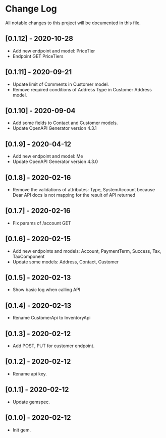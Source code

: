 # Change Log

All notable changes to this project will be documented in this file.

## [0.1.12] - 2020-10-28

- Add new endpoint and model: PriceTier
- Endpoint GET PriceTiers

## [0.1.11] - 2020-09-21

- Update limit of Comments in Customer model.
- Remove required conditions of Address Type in Customer Address model.

## [0.1.10] - 2020-09-04

- Add some fields to Contact and Customer models.
- Update OpenAPI Generator version 4.3.1

## [0.1.9] - 2020-04-12

- Add new endpoint and model: Me
- Update OpenAPI Generator version 4.3.0

## [0.1.8] - 2020-02-16

- Remove the validations of attributes: Type, SystemAccount because Dear API docs is not mapping for the result of API returned

## [0.1.7] - 2020-02-16

- Fix params of /account GET

## [0.1.6] - 2020-02-15

- Add new endpoints and models: Account, PaymentTerm, Success, Tax, TaxComponent
- Update some models: Address, Contact, Customer

## [0.1.5] - 2020-02-13

- Show basic log when calling API

## [0.1.4] - 2020-02-13

- Rename CustomerApi to InventoryApi

## [0.1.3] - 2020-02-12

- Add POST, PUT for customer endpoint.

## [0.1.2] - 2020-02-12

- Rename api key.

## [0.1.1] - 2020-02-12

- Update gemspec.

## [0.1.0] - 2020-02-12

- Init gem.
